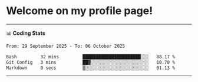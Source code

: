 # Welcome on my profile page!
<!-- print(("dralla"[::-1]+"s").capitalize()) -->

<!-- ---
👨🏻‍💻 **Busy With**
* Learning new Skills.
* Building small Projects.
* Being helpful. -->

---
📊 **Coding Stats**
<!--START_SECTION:waka-->

```txt
From: 29 September 2025 - To: 06 October 2025

Bash         32 mins         ██████████████████████░░░   88.17 %
Git Config   3 mins          ██▓░░░░░░░░░░░░░░░░░░░░░░   10.70 %
Markdown     0 secs          ▒░░░░░░░░░░░░░░░░░░░░░░░░   01.13 %
```

<!--END_SECTION:waka-->
---
